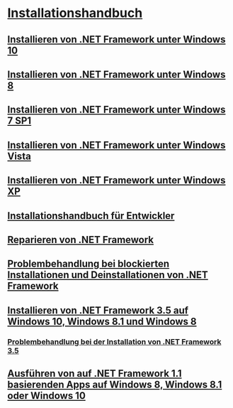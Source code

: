 # [Installationshandbuch](index.md)
## [Installieren von .NET Framework unter Windows 10](on-windows-10.md)
## [Installieren von .NET Framework unter Windows 8](on-windows-8.md)
## [Installieren von .NET Framework unter Windows 7 SP1](on-windows-7.md)
## [Installieren von .NET Framework unter Windows Vista](on-windows-vista.md)
## [Installieren von .NET Framework unter Windows XP](on-windows-xp.md)
## [Installationshandbuch für Entwickler](guide-for-developers.md)
## [Reparieren von .NET Framework](repair.md)
## [Problembehandlung bei blockierten Installationen und Deinstallationen von .NET Framework](troubleshoot-blocked-installations-and-uninstallations.md)
## [Installieren von .NET Framework 3.5 auf Windows 10, Windows 8.1 und Windows 8](dotnet-35-windows-10.md)
### [Problembehandlung bei der Installation von .NET Framework 3.5](net-framework-3-5-on-windows-8-plus.md)
## [Ausführen von auf .NET Framework 1.1 basierenden Apps auf Windows 8, Windows 8.1 oder Windows 10](run-net-framework-1-1-apps.md)

